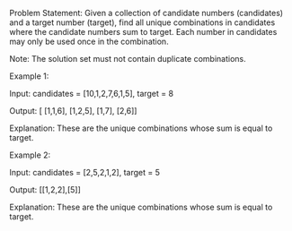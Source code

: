 Problem Statement: Given a collection of candidate numbers (candidates) and a target number (target), find all unique combinations in candidates where the candidate numbers sum to target. Each number in candidates may only be used once in the combination.

Note: The solution set must not contain duplicate combinations.

Example 1:

Input: candidates = [10,1,2,7,6,1,5], target = 8

Output:
[
[1,1,6],
[1,2,5],
[1,7],
[2,6]]

Explanation: These are the unique combinations whose sum is equal to target.

Example 2:

Input: candidates = [2,5,2,1,2], target = 5

Output: [[1,2,2],[5]]

Explanation: These are the unique combinations whose sum is equal to target.
